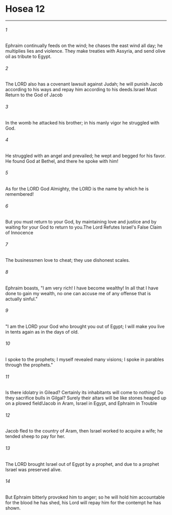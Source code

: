 # Hosea 12
***



###### 1 
Ephraim continually feeds on the wind; he chases the east wind all day; he multiplies lies and violence. They make treaties with Assyria, and send olive oil as tribute to Egypt. 

###### 2 
The LORD also has a covenant lawsuit against Judah; he will punish Jacob according to his ways and repay him according to his deeds.Israel Must Return to the God of Jacob 

###### 3 
In the womb he attacked his brother; in his manly vigor he struggled with God. 

###### 4 
He struggled with an angel and prevailed; he wept and begged for his favor. He found God at Bethel, and there he spoke with him! 

###### 5 
As for the LORD God Almighty, the LORD is the name by which he is remembered! 

###### 6 
But you must return to your God, by maintaining love and justice and by waiting for your God to return to you.The Lord Refutes Israel's False Claim of Innocence 

###### 7 
The businessmen love to cheat; they use dishonest scales. 

###### 8 
Ephraim boasts, "I am very rich! I have become wealthy! In all that I have done to gain my wealth, no one can accuse me of any offense that is actually sinful." 

###### 9 
"I am the LORD your God who brought you out of Egypt; I will make you live in tents again as in the days of old. 

###### 10 
I spoke to the prophets; I myself revealed many visions; I spoke in parables through the prophets." 

###### 11 
Is there idolatry in Gilead? Certainly its inhabitants will come to nothing! Do they sacrifice bulls in Gilgal? Surely their altars will be like stones heaped up on a plowed field!Jacob in Aram, Israel in Egypt, and Ephraim in Trouble 

###### 12 
Jacob fled to the country of Aram, then Israel worked to acquire a wife; he tended sheep to pay for her. 

###### 13 
The LORD brought Israel out of Egypt by a prophet, and due to a prophet Israel was preserved alive. 

###### 14 
But Ephraim bitterly provoked him to anger; so he will hold him accountable for the blood he has shed, his Lord will repay him for the contempt he has shown.
